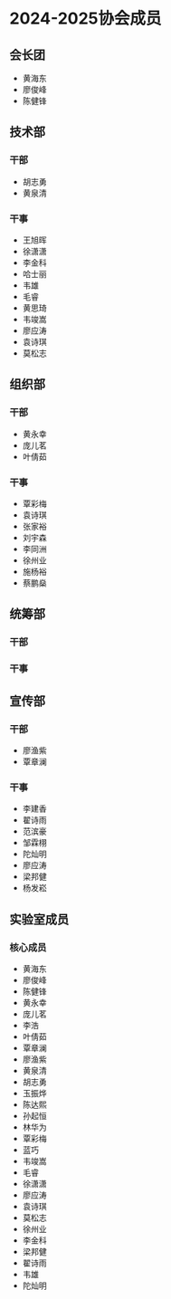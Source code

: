 # 2024-2025协会成员

## 会长团
- 黄海东
- 廖俊峰
- 陈健锋

## 技术部
### 干部
- 胡志勇
- 黄泉清

### 干事
- 王旭晖
- 徐潇潇
- 李金科
- 哈士丽
- 韦雄
- 毛睿
- 黄思琦
- 韦竣嵩
- 廖应涛
- 袁诗琪
- 莫松志

## 组织部
### 干部
- 黄永幸
- 庞儿茗
- 叶倩茹

### 干事
- 覃彩梅
- 袁诗琪
- 张家裕
- 刘宇森
- 李同洲
- 徐州业
- 施杨裕
- 蔡鹏燊

## 统筹部
### 干部


### 干事


## 宣传部
### 干部
- 廖渔紫
- 覃章澜

### 干事
- 李建香
- 翟诗雨
- 范滨豪
- 邹霖栩
- 陀灿明
- 廖应涛
- 梁邦健
- 杨发崧

## 实验室成员
### 核心成员
- 黄海东
- 廖俊峰
- 陈健锋
- 黄永幸
- 庞儿茗
- 李浩
- 叶倩茹
- 覃章澜
- 廖渔紫
- 黄泉清
- 胡志勇
- 玉振烨
- 陈达熙
- 孙起恒
- 林华为
- 覃彩梅
- 蓝巧
- 韦竣嵩
- 毛睿
- 徐潇潇
- 廖应涛
- 袁诗琪
- 莫松志
- 徐州业
- 李金科
- 梁邦健
- 翟诗雨
- 韦雄
- 陀灿明 
